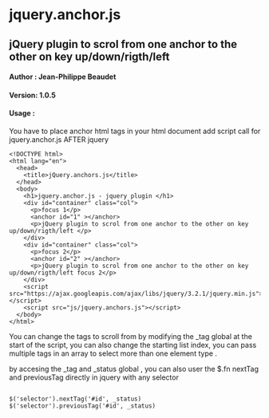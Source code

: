 # jquery.anchor.js
jQuery plugin to scrol from one anchor to the other on key up/down/rigth/left
----

#### Author : Jean-Philippe Beaudet
#### Version: 1.0.5

#### Usage : 

You have to place anchor html tags in your html document
add script call for jquery.anchor.js AFTER jquery

````
<!DOCTYPE html>
<html lang="en">
  <head>
    <title>jQuery.anchors.js</title>
  </head>
  <body>
    <h1>jquery.anchor.js - jquery plugin </h1>
    <div id="container" class="col">
      <p>focus 1</p>
      <anchor id="1" ></anchor>
      <p>jQuery plugin to scrol from one anchor to the other on key up/down/rigth/left </p>
    </div>
    <div id="container" class="col">
      <p>focus 2</p>
      <anchor id="2" ></anchor>
      <p>jQuery plugin to scrol from one anchor to the other on key up/down/rigth/left focus 2</p>
    </div>
    <script src="https://ajax.googleapis.com/ajax/libs/jquery/3.2.1/jquery.min.js"></script>
    <script src="js/jquery.anchors.js"></script>
  </body>
</html>

````

You can change the tags to scroll from by modifying the _tag global at the start of the script, 
you can also change the starting list index, you can pass multiple tags in an array to select 
more than one element type . 

by accesing the _tag and _status global , you can also user the $.fn nextTag and previousTag directly in jquery with any selector

````

$('selector').nextTag('#id', _status)
$('selector').previousTag('#id', _status)

````
